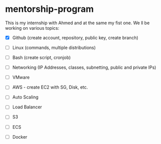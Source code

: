 # mentorship-program

 This is my internship with Ahmed and at the same my fist one. We ll be working on various topics:

  - [x] Github (create account, repository, public key, create branch)
  - [ ] Linux (commands, multiple distributions)
  - [ ] Bash (create script, cronjob)
  - [ ] Networking (IP Addresses, classes, subnetting, public and private IPs)
  - [ ] VMware
  - [ ] AWS - create EC2 with SG, Disk, etc. 
  - [ ] Auto Scaling
  - [ ] Load Balancer
  - [ ] S3
  - [ ] ECS 
  - [ ] Docker


